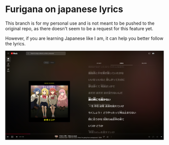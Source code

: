 # Furigana on japanese lyrics
This branch is for my personal use and is not meant to be pushed to the original repo, as there doesn't seem to be a request for this feature yet.

However, if you are learning Japanese like I am, it can help you better follow the lyrics.

![Example](images/example.png)